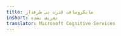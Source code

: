 ```yaml
---
title: مایکروسافت قدرت بی طرفدار
inshort: تعریف نشده
translator: Microsoft Cognitive Services
---
```




